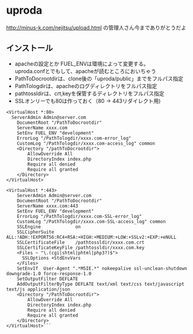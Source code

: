                                                                                                                                                                                                               
# uproda
http://minus-k.com/nejitsu/upload.html の管理人さん今までありがとうだよ  

## インストール
- apacheの設定とか
FUEL_ENVは環境によって変更する。  
uproda.confとでもして、apacheが読むところにおいちゃう
- PathToDocrootdirは、clone後の「uproda/public」までをフルパス指定
- PathTologdirは、apacheのログディレクトリをフルパス指定
- pathtossldirは、crt,keyを保管するディレクトリをフルパス指定
- SSLオンリーでも80は作っておく（80 -> 443リダイレクト用)

```
<VirtualHost *:80>
  ServerAdmin Admin@server.com
    DocumentRoot "/PathToDocrootdir"
    ServerName xxxx.com
    SetEnv FUEL_ENV "development"
    ErrorLog "/PathTologdir/xxxx.com-error_log"
    CustomLog "/PathTologdir/xxxx.com-access_log" common
    <Directory "/pathToDocrootdir">
        AllowOverride All 
        DirectoryIndex index.php
        Require all denied
        Require all granted
    </Directory>
</VirtualHost>

<VirtualHost *:443>
    ServerAdmin Admin@server.com
    DocumentRoot "/PathToDocrootdir"
    ServerName xxxx.com:443
    SetEnv FUEL_ENV "development"
    ErrorLog "/PathTologdir/xxxx.com-SSL-error_log"
    CustomLog "/PathTologdir/xxxx.com-SSL-access_log" common
    SSLEngine             on  
    SSLCipherSuite        ALL:!ADH:!EXPORT56:RC4+RSA:+HIGH:+MEDIUM:+LOW:+SSLv2:+EXP:+eNULL
    SSLCertificateFile    /pathtossldir/xxxx.com.crt
    SSLCertificateKeyFile /pathtossldir/xxxx.com.key
    <Files ~ "\.(cgi|shtml|phtml|php3?)$">
      SSLOptions +StdEnvVars
    </Files>
    SetEnvIf  User-Agent ".*MSIE.*" nokeepalive ssl-unclean-shutdown downgrade-1.0 force-response-1.0
    SetOutputFilter DEFLATE
    AddOutputFilterByType DEFLATE text/xml text/css text/javascript text/js application/json
    <Directory "/PathToDocrootdir">
        AllowOverride All 
        DirectoryIndex index.php
        Require all denied
        Require all granted
    </Directory>
</VirtualHost>```


